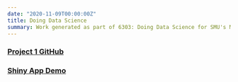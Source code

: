 ```yaml
---
date: "2020-11-09T00:00:00Z"
title: Doing Data Science
summary: Work generated as part of 6303: Doing Data Science for SMU's Masters of Data Science program.
---
```


### [Project 1 GitHub](https://github.com/mattfarrow1/6306-project-1)

### [Shiny App Demo](https://matt-farrow.shinyapps.io/farrow_6306)